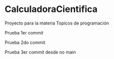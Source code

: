 # CalculadoraCientifica
Proyecto para la materia Topicos de programación

Prueba 1er commit

Prueba 2do commit

Prueba 3er commit desde no main
